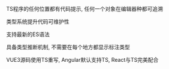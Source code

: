 TS程序的任何位置都有代码提示, 任何一个对象在编辑器种都可追溯

类型系统提升代码可维护性
								
支持最新的ES语法

具备类型推断机制, 不需要在每个地方都显示标注类型

VUE3源码使用TS重写, Angular默认支持TS, React与TS完美配合
